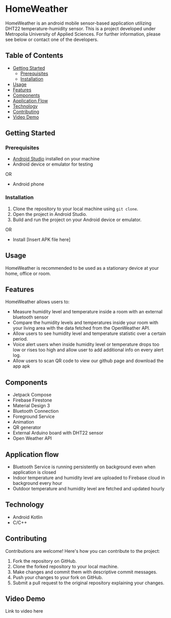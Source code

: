 # HomeWeather

HomeWeather is an android mobile sensor-based application utilizing DHT22 temperature-humidity sensor. This is a project developed under Metropolia University of Applied Sciences. For further information, please see below or contact one of the developers.

## Table of Contents
- [Getting Started](#getting-started)
  - [Prerequisites](#prerequisites)
  - [Installation](#installation)
- [Usage](#usage)
- [Features](#features)
- [Components](#components)
- [Application Flow](#application-flow)
- [Technology](#technology)
- [Contributing](#contributing)
- [Video Demo](#video-demo)

## Getting Started

### Prerequisites

- [Android Studio](https://developer.android.com/studio) installed on your machine
- Android device or emulator for testing

OR 
- Android phone

### Installation

1. Clone the repository to your local machine using `git clone`.
2. Open the project in Android Studio.
3. Build and run the project on your Android device or emulator.

OR

- Install [Insert APK file here]

## Usage

HomeWeather is recommended to be used as a stationary device at your home, office or room. 

## Features

HomeWeather allows users to:

- Measure humidity level and temperature inside a room with an external bluetooth sensor
- Compare the humidity levels and temperatures inside your room with your living area with the data fetched from the OpenWeather API.
- Allow users to see humidity level and temperature statistic over a certain period.
- Voice alert users when inside humidity level or temperature drops too low or rises too high and allow user to add additional info on every alert log.
- Allow users to scan QR code to view our github page and download the app apk

## Components

- Jetpack Compose
- Firebase Firestone
- Material Design 3
- Bluetooth Connection
- Foreground Service
- Animation
- QR generator
- External Arduino board with DHT22 sensor
- Open Weather API

## Application flow

- Bluetooth Service is running persistently on background even when application is closed
- Indoor temperature and humidity level are uploaded to Firebase cloud in background every hour
- Outdoor temperature and humidity level are fetched and updated hourly

## Technology

- Android Kotlin
- C/C++

## Contributing

Contributions are welcome! Here's how you can contribute to the project:

1. Fork the repository on GitHub.
2. Clone the forked repository to your local machine.
3. Make changes and commit them with descriptive commit messages.
4. Push your changes to your fork on GitHub.
5. Submit a pull request to the original repository explaining your changes.

## Video Demo
Link to video here


